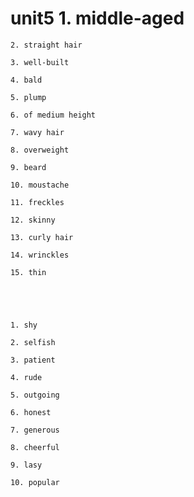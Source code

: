 # unit5	1. middle-aged

	2. straight hair

	3. well-built

	4. bald

	5. plump

	6. of medium height

	7. wavy hair

	8. overweight

	9. beard

	10. moustache

	11. freckles

	12. skinny

	13. curly hair

	14. wrinckles

	15. thin





	1. shy

	2. selfish

	3. patient

	4. rude

	5. outgoing

	6. honest

	7. generous

	8. cheerful

	9. lasy

	10. popular

	
